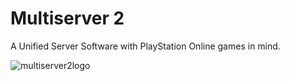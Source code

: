 # Multiserver 2
A Unified Server Software with PlayStation Online games in mind.

![multiserver2logo](https://github.com/GitHubProUser67/PSMultiServer/assets/127040195/fe8e4eb9-2990-461f-8dd7-2abf380dac03)
